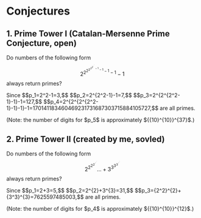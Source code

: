 # Conjectures

## 1. Prime Tower I (Catalan-Mersenne Prime Conjecture, open)
Do numbers of the following form 
$$2^{2^{2^{{2}^{2^{2^{{\cdot}^{{\cdot}^{\cdot}}}}-1}-1}-1}-1}-1$$ 
always return primes? 
<p/> 
Since 
$$p_1=2^2-1=3,$$ 
$$p_2=2^{2^2-1}-1=7,$$ 
$$p_3=2^{2^{2^2-1}-1}-1=127,$$
$$p_4=2^{2^{2^{2^2-1}-1}-1}-1=170141183460469231731687303715884105727,$$
are all primes.
<p/>
(Note: the number of digits for $p_5$ is approximately ${{10}^{10}}^{37}$.)

## 2. Prime Tower II (created by me, sovled)
Do numbers of the following form 
$$2^{2^{2^{2^{{\cdot}^{{\cdot}^{\cdot}}}}}}...+3^{3^{3^{3^{{\cdot}^{{\cdot}^{\cdot}}}}}}$$ 
always return primes? 
<p/> 
Since 
$$p_1=2+3=5,$$ 
$$p_2=2^{2}+3^{3}=31,$$ 
$$p_3={2^2}^{2}+{3^3}^{3}=7625597485003,$$
are all primes.
<p/>
(Note: the number of digits for $p_4$ is approximately ${{10}^{10}}^{12}$.)


